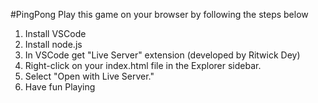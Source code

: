 #PingPong
Play this game on your browser by following the steps below

1. Install VSCode
2. Install node.js
3. In VSCode get "Live Server" extension (developed by Ritwick Dey)
4. Right-click on your index.html file in the Explorer sidebar.
5. Select "Open with Live Server."
6. Have fun Playing

